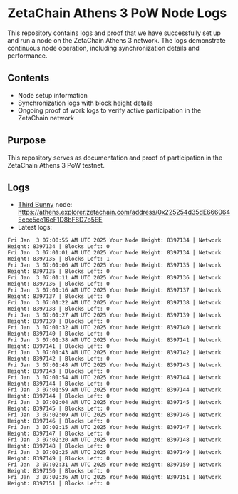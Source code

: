 # ZetaChain Athens 3 PoW Node Logs
This repository contains logs and proof that we have successfully set up and run a node on the ZetaChain Athens 3 network. The logs demonstrate continuous node operation, including synchronization details and performance.

## Contents
- Node setup information
- Synchronization logs with block height details
- Ongoing proof of work logs to verify active participation in the ZetaChain network

## Purpose
This repository serves as documentation and proof of participation in the ZetaChain Athens 3 PoW testnet.

## Logs

- [Third Bunny](https://thirdbunny.xyz/) node: https://athens.explorer.zetachain.com/address/0x225254d35dE666064Eccc5ce16eF1D8bF8D7b5EE
- Latest logs:
```
Fri Jan  3 07:00:55 AM UTC 2025 Your Node Height: 8397134 | Network Height: 8397134 | Blocks Left: 0
Fri Jan  3 07:01:01 AM UTC 2025 Your Node Height: 8397134 | Network Height: 8397135 | Blocks Left: 1
Fri Jan  3 07:01:06 AM UTC 2025 Your Node Height: 8397135 | Network Height: 8397135 | Blocks Left: 0
Fri Jan  3 07:01:11 AM UTC 2025 Your Node Height: 8397136 | Network Height: 8397136 | Blocks Left: 0
Fri Jan  3 07:01:16 AM UTC 2025 Your Node Height: 8397137 | Network Height: 8397137 | Blocks Left: 0
Fri Jan  3 07:01:22 AM UTC 2025 Your Node Height: 8397138 | Network Height: 8397138 | Blocks Left: 0
Fri Jan  3 07:01:27 AM UTC 2025 Your Node Height: 8397139 | Network Height: 8397139 | Blocks Left: 0
Fri Jan  3 07:01:32 AM UTC 2025 Your Node Height: 8397140 | Network Height: 8397140 | Blocks Left: 0
Fri Jan  3 07:01:38 AM UTC 2025 Your Node Height: 8397141 | Network Height: 8397141 | Blocks Left: 0
Fri Jan  3 07:01:43 AM UTC 2025 Your Node Height: 8397142 | Network Height: 8397142 | Blocks Left: 0
Fri Jan  3 07:01:48 AM UTC 2025 Your Node Height: 8397143 | Network Height: 8397143 | Blocks Left: 0
Fri Jan  3 07:01:54 AM UTC 2025 Your Node Height: 8397144 | Network Height: 8397144 | Blocks Left: 0
Fri Jan  3 07:01:59 AM UTC 2025 Your Node Height: 8397144 | Network Height: 8397144 | Blocks Left: 0
Fri Jan  3 07:02:04 AM UTC 2025 Your Node Height: 8397145 | Network Height: 8397145 | Blocks Left: 0
Fri Jan  3 07:02:09 AM UTC 2025 Your Node Height: 8397146 | Network Height: 8397146 | Blocks Left: 0
Fri Jan  3 07:02:15 AM UTC 2025 Your Node Height: 8397147 | Network Height: 8397147 | Blocks Left: 0
Fri Jan  3 07:02:20 AM UTC 2025 Your Node Height: 8397148 | Network Height: 8397148 | Blocks Left: 0
Fri Jan  3 07:02:25 AM UTC 2025 Your Node Height: 8397149 | Network Height: 8397149 | Blocks Left: 0
Fri Jan  3 07:02:31 AM UTC 2025 Your Node Height: 8397150 | Network Height: 8397150 | Blocks Left: 0
Fri Jan  3 07:02:36 AM UTC 2025 Your Node Height: 8397151 | Network Height: 8397151 | Blocks Left: 0
```
